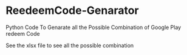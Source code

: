 ﻿# ReedeemCode-Genarator
Python Code To Genarate all the Possible Combination of Google Play redeem Code

See the xlsx file to see all the possible combination
